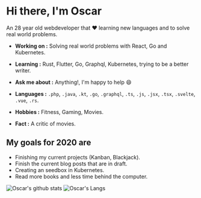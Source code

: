 # Hi there, I'm Oscar

An 28 year old webdeveloper that :heart: learning new languages and to solve real world problems.

-  **Working on :** Solving real world problems with React, Go and Kubernetes.
-  **Learning :** Rust, Flutter, Go, Graphql, Kubernetes, trying to be a better writer.
-  **Ask me about :** Anything!, I'm happy to help :smile:

-  **Languages :** `.php`, `.java`, `.kt`, `.go`, `.graphql`, `.ts`, `.js`, `.jsx`, `.tsx`, `.svelte`, `.vue`, `.rs`.
-  **Hobbies :** Fitness, Gaming, Movies.
-  **Fact :** A critic of movies.


## My goals for 2020 are
- Finishing my current projects (Kanban, Blackjack).
- Finish the current blog posts that are in draft.
- Creating an seedbox in Kubernetes.
- Read more books and less time behind the computer.

![Oscar's github stats](https://github-readme-stats.vercel.app/api?username=oscarteg&count_private=true&show_icons=true)
![Oscar's Langs](https://github-readme-stats.vercel.app/api/top-langs/?username=oscarteg)


